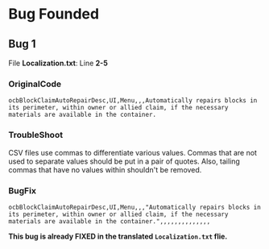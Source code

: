 # Bug Founded
## Bug 1
File **Localization.txt**:
Line **2-5**
### OriginalCode
`ocbBlockClaimAutoRepairDesc,UI,Menu,,,Automatically repairs blocks in its perimeter, within owner or allied claim, if the necessary materials are available in the container.`
### TroubleShoot
CSV files use commas to differentiate various values. Commas that are not used to separate values should be put in a pair of quotes. Also, tailing commas that have no values within shouldn't be removed.
### BugFix
`ocbBlockClaimAutoRepairDesc,UI,Menu,,,"Automatically repairs blocks in its perimeter, within owner or allied claim, if the necessary materials are available in the container.",,,,,,,,,,,,,,`

**This bug is already FIXED in the translated `Localization.txt` flie.**